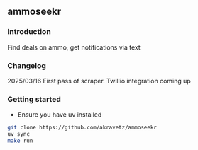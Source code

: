 ## ammoseekr

### Introduction

Find deals on ammo, get notifications via text


### Changelog
2025/03/16
First pass of scraper. Twillio integration coming up

### Getting started

- Ensure you have uv installed
```bash
git clone https://github.com/akravetz/ammoseekr
uv sync
make run
```
